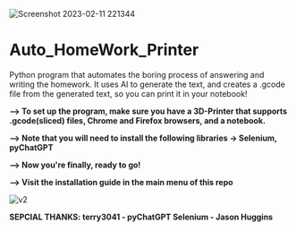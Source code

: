 ![Screenshot 2023-02-11 221344](https://user-images.githubusercontent.com/65309980/218279267-6224e175-df46-46d8-b0fb-84645b31587c.png)






# Auto_HomeWork_Printer
Python program that automates the boring process of answering and writing the homework.
It uses AI to generate the text, and creates a .gcode file from the generated text, so you can print it in your notebook!







<b>--> To set up the program, make sure you have a 3D-Printer that supports .gcode(sliced) files, Chrome and Firefox browsers, and a notebook.</b>

<b>--> Note that you will need to install the following libraries -> Selenium, pyChatGPT</b>

<b>--> Now you're finally, ready to go!</b>

<b>--> Visit the installation guide in the main menu of this repo</b>




![v2](https://user-images.githubusercontent.com/65309980/218425077-3759b68f-8da2-4ba9-b9e1-cb3a11b007f4.png)







<b>SEPCIAL THANKS:
terry3041 - pyChatGPT
Selenium - Jason Huggins</b>
